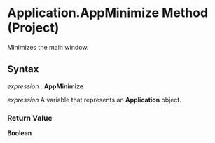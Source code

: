 
# Application.AppMinimize Method (Project)

Minimizes the main window.


## Syntax

 _expression_ . **AppMinimize**

 _expression_ A variable that represents an **Application** object.


### Return Value

 **Boolean**


